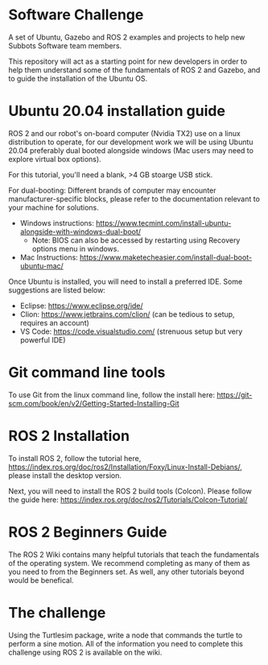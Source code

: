 # Software Challenge

A set of Ubuntu, Gazebo and ROS 2 examples and projects to help new Subbots Software team members.

This repository will act as a starting point for new developers in order to help them understand some of the fundamentals of ROS 2 and Gazebo, and to guide the installation of the Ubuntu OS.

# Ubuntu 20.04 installation guide

ROS 2 and our robot's on-board computer (Nvidia TX2) use on a linux distribution to operate, for our development work we will be using Ubuntu 20.04 preferably dual booted alongside windows (Mac users may need to explore virtual box options).

For this tutorial, you'll need a blank, >4 GB stoarge USB stick. 

For dual-booting: 
Different brands of computer may encounter manufacturer-specific blocks, please refer to the documentation relevant to your machine for solutions. 
* Windows instructions: https://www.tecmint.com/install-ubuntu-alongside-with-windows-dual-boot/
  * Note: BIOS can also be accessed by restarting using Recovery options menu in windows. 
* Mac Instructions: https://www.maketecheasier.com/install-dual-boot-ubuntu-mac/
  
Once Ubuntu is installed, you will need to install a preferred IDE. Some suggestions are listed below: 

* Eclipse: https://www.eclipse.org/ide/
* Clion: https://www.jetbrains.com/clion/ (can be tedious to setup, requires an account) 
* VS Code: https://code.visualstudio.com/ (strenuous setup but very powerful IDE) 

# Git command line tools 

To use Git from the linux command line, follow the install here: https://git-scm.com/book/en/v2/Getting-Started-Installing-Git

# ROS 2 Installation

To install ROS 2, follow the tutorial here, https://index.ros.org/doc/ros2/Installation/Foxy/Linux-Install-Debians/, please install the desktop version. 

Next, you will need to install the ROS 2 build tools (Colcon). Please follow the guide here: https://index.ros.org/doc/ros2/Tutorials/Colcon-Tutorial/

# ROS 2 Beginners Guide

The ROS 2 Wiki contains many helpful tutorials that teach the fundamentals of the operating system. We recommend completing as many of them as you need to from the Beginners set. As well, any other tutorials beyond would be benefical. 

# The challenge 

Using the Turtlesim package, write a node that commands the turtle to perform a sine motion. All of the information you need to complete this challenge using ROS 2 is available on the wiki. 
